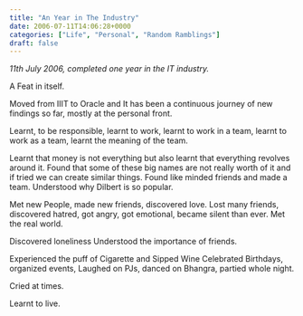 ```yaml
---
title: "An Year in The Industry"
date: 2006-07-11T14:06:28+0000
categories: ["Life", "Personal", "Random Ramblings"]
draft: false
---
```


<i>11th July 2006, completed one year in the IT industry.</i>

A Feat in itself.

Moved from IIIT to Oracle and It has been a continuous journey of new findings so far, mostly at the personal front.

Learnt, to be responsible, learnt to work, learnt to work in a team, learnt to work as a team, learnt the meaning of the team.

Learnt that money is not everything but also learnt that everything revolves around it.
Found that some of these big names are not really worth of it and if tried we can create similar things. Found like minded friends and made a team.
Understood why Dilbert is so popular.

Met new People, made new friends, discovered love.
Lost many friends, discovered hatred, got angry, got emotional, became silent than ever.
Met the real world.

Discovered loneliness
Understood the importance of friends.

Experienced the puff of  Cigarette and Sipped Wine
Celebrated Birthdays, organized events, Laughed on PJs, danced on Bhangra, partied whole night.

Cried at times.

Learnt to live.